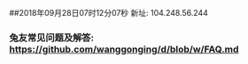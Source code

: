 ##2018年09月28日07时12分07秒 新址: 104.248.56.244
### 兔友常见问题及解答: https://github.com/wanggonging/d/blob/w/FAQ.md
